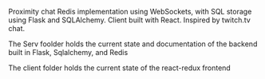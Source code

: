 Proximity chat Redis implementation using WebSockets, with SQL storage using Flask and SQLAlchemy. Client built with React. Inspired by twitch.tv chat.

The Serv foolder holds the current state and documentation of the backend built in Flask, Sqlalchemy, and Redis

The client folder holds the current state of the react-redux frontend
